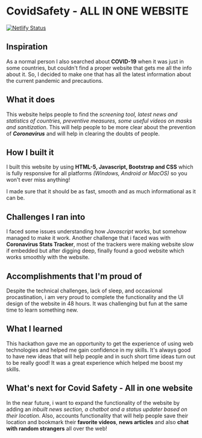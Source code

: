 # CovidSafety - ALL IN ONE WEBSITE

[![Netlify Status](https://api.netlify.com/api/v1/badges/f13b445f-e6e4-4ff2-9b01-f336dda0b0da/deploy-status)](https://app.netlify.com/sites/covidsafety/deploys)

## Inspiration
As a normal person I also searched about **COVID-19** when it was just in some countries, but couldn't find a proper website that gets me all the info about it. So, I decided to make one that has all the latest information about the current pandemic and precautions.
## What it does
This website helps people to find the _screening tool, latest news and statistics of countries, preventive measures, some useful videos on masks and sanitization_. This will help people to be more clear about the prevention of _**Coronavirus**_ and will help in clearing the doubts of people.
## How I built it
I built this website by using **HTML-5, Javascript, Bootstrap and CSS** which is fully responsive for all platforms _(Windows, Android or MacOS)_ so you won't ever miss anything!

I made sure that it should be as fast, smooth and as much informational as it can be.
## Challenges I ran into
I faced some issues understanding how _Javascript_ works, but somehow managed to make it work. Another challenge that i faced was with **Coronavirus Stats Tracker**, most of the trackers were making website slow if embedded but after digging deep, finally found a good website which works smoothly with the website.
## Accomplishments that I'm proud of
Despite the technical challenges, lack of sleep, and occasional procastination, i am very proud to complete the functionality and the UI design of the website in 48 hours. It was challenging but fun at the same time to learn something new.
## What I learned
This hackathon gave me an opportunity to get the experience of using web technologies and helped me gain confidence in my skills. It's always good to have new ideas that will help people and in such short time ideas turn out to be really good! It was a great experience which helped me boost my skills.
## What's next for Covid Safety - All in one website
In the near future, i want to expand the functionality of the website by adding an _inbuilt news section, a chatbot and a status updater based on their location_. Also, accounts functionality that will help people save their location and bookmark their **favorite videos**, **news articles** and also **chat with random strangers** all over the web!
